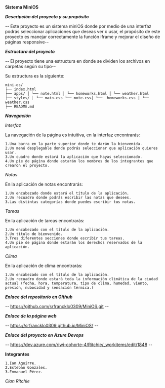 **Sistema MiniOS**

***Descripción del proyecto y su propósito***

-- Este proyecto es un sistema miniOS donde por medio de una interfaz podrás seleccionar aplicaciones que deseas ver o usar, el propósito de este proyecto es manejar correctamente la función iframe y mejorar el diseño de páginas responsive--

***Estructura del proyecto***

-- El proyecto tiene una estructura en donde se dividen los archivos en carpetas según su tipo--

Su estructura es la siguiente:

    mini-os/ 
    ├── index.html 
    ├── apps/ │ └── note.html │ └── homeworks.html │ └── weather.html 
    ├── styles/ │ └── main.css └── note.css│ └──  homeworks.css │ └── weather.css 
    ├── README.md


***Navegación***

*Interfaz*

La navegación de la página es intuitiva, en la interfaz encontrarás:

    1.Una barra en la parte superior donde te darán la bienvenida.
    2.Un menú desplegable donde podrás seleccionar que aplicación quieres usar.
    3.Un cuadro donde estará la aplicación que hayas seleccionado.
    4.Un pie de página donde estarán los nombres de los integrantes que crearon el proyecto.

*Notas*

En la aplicación de notas encontrarás:

    1.Un encabezado donde estará el título de la aplicación.
    2.Un recuadro donde podrás escribir las notas que desees.
    3.Las distintas categorías donde puedes escribir tus notas.

*Tareas*

En la aplicación de tareas encontrarás:

    1.Un encabezado con el título de la aplicación.
    2.Un título de bienvenido.
    3.Tres diferentes secciones donde escribir tus tareas.
    4.Un pie de página donde estarán los derechos reservados de la aplicación.

*Clima*

En la aplicación de clima encontrarás:

    1.Un encabezado con el título de la aplicación.
    2.Un recuadro donde estará toda la información climática de la ciudad actual (fecha, hora, temperatura, tipo de clima, humedad, viento, presión, nubosidad y sensación térmica.)


***Enlace del repositorio en Github***

-- https://github.com/srfrancklo0309/MiniOS.git --

***Enlace de la página web***

-- https://srfrancklo0309.github.io/MiniOS/ --

***Enlace del proyecto en Azure Devops***

-- https://dev.azure.com/riwi-cohorte-4/Ritchie/_workitems/edit/1848 --

**Integrantes**

    1.Ian Aguirre.
    2.Esteban Gonzales.
    3.Emmanuel Pérez.

*Clan Ritchie*